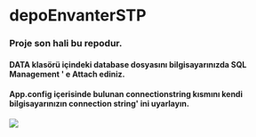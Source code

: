 # depoEnvanterSTP

### Proje son hali bu repodur. 
#### DATA klasörü içindeki database dosyasını bilgisayarınızda SQL Management ' e Attach ediniz.
#### App.config içerisinde bulunan connectionstring kısmını kendi bilgisayarınızın connection string' ini uyarlayın.


<img align="center" src="https://github-readme-stats.vercel.app/api/<CARD_TYPE>/?username=mhmtkcmn10&theme=<THEME_NAME>" />

